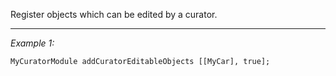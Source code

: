 Register objects which can be edited by a curator.


---
*Example 1:*
```sqf
MyCuratorModule addCuratorEditableObjects [[MyCar], true];
```